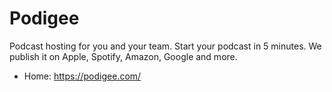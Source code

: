# Podigee
Podcast hosting for you and your team. Start your podcast in 5 minutes. We publish it on Apple, Spotify, Amazon, Google and more.

* Home: https://podigee.com/

